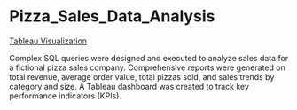 # Pizza_Sales_Data_Analysis

[Tableau Visualization](https://public.tableau.com/app/profile/cecelia.wright/viz/PizzaSales_17154879783910/Home)

Complex SQL queries were designed and executed to analyze sales data for a fictional pizza sales company. Comprehensive reports were generated on total revenue, average order value, total pizzas sold, and sales trends by category and size. A Tableau dashboard was created to track key performance indicators (KPIs).
